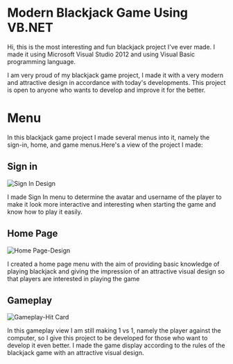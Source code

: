 # Modern Blackjack Game Using VB.NET

Hi, this is the most interesting and fun blackjack project I've ever made. I made it using Microsoft Visual Studio 2012 and using Visual Basic programming language.

I am very proud of my blackjack game project, I made it with a very modern and attractive design in accordance with today's developments. This project is open to anyone who wants to develop and improve it for the better.

# Menu
In this blackjack game project I made several menus into it, namely the sign-in, home, and game menus.Here's a view of the project I made:
<h2>Sign in</h2> 

![Sign In Design](https://user-images.githubusercontent.com/84588706/146711074-1676c126-ae6a-40e4-b739-8d6de52aad05.png)

I made Sign In menu to determine the avatar and username of the player to make it look more interactive and interesting when starting the game and know how to play it easily.

<h2>Home Page</h2> 

![Home Page-Design](https://user-images.githubusercontent.com/84588706/146711081-1141f829-14a0-4120-95f8-afa65ac7c4f4.png)

I created a home page menu with the aim of providing basic knowledge of playing blackjack and giving the impression of an attractive visual design so that players are interested in playing the game

<h2>Gameplay</h2> 

![Gameplay-Hit Card](https://user-images.githubusercontent.com/84588706/146711106-8f5de678-887b-4704-8188-4359cb528a95.png)

In this gameplay view I am still making 1 vs 1, namely the player against the computer, so I give this project to be developed for those who want to develop it even better. I made the game display according to the rules of the blackjack game with an attractive visual design.
